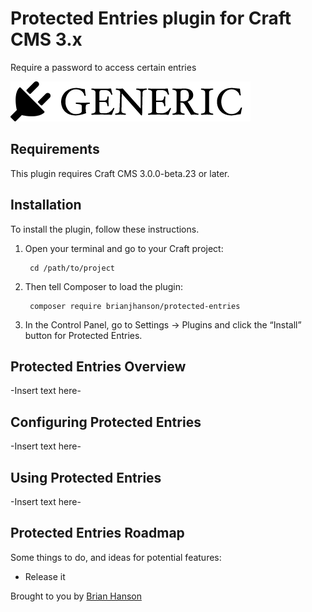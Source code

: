 # Protected Entries plugin for Craft CMS 3.x

Require a password to access certain entries

![Screenshot](resources/img/plugin-logo.png)

## Requirements

This plugin requires Craft CMS 3.0.0-beta.23 or later.

## Installation

To install the plugin, follow these instructions.

1. Open your terminal and go to your Craft project:

        cd /path/to/project

2. Then tell Composer to load the plugin:

        composer require brianjhanson/protected-entries

3. In the Control Panel, go to Settings → Plugins and click the “Install” button for Protected Entries.

## Protected Entries Overview

-Insert text here-

## Configuring Protected Entries

-Insert text here-

## Using Protected Entries

-Insert text here-

## Protected Entries Roadmap

Some things to do, and ideas for potential features:

* Release it

Brought to you by [Brian Hanson](https://brianhanson.net)
